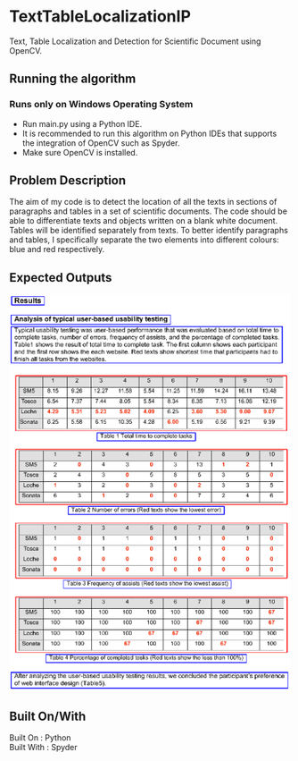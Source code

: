 # TextTableLocalizationIP
Text, Table Localization and Detection for Scientific Document using OpenCV.

## Running the algorithm
### Runs only on Windows Operating System
- Run main.py using a Python IDE.  
- It is recommended to run this algorithm on Python IDEs that supports the integration of OpenCV such as Spyder.  
- Make sure OpenCV is installed.

## Problem Description
The aim of my code is to detect the location of all the texts in sections of paragraphs and tables in a set of scientific documents. The code should be able to differentiate texts and objects written on a blank white document. Tables will be identified separately from texts. To better identify paragraphs and tables, I specifically separate the two elements into different colours: blue and red respectively.

## Expected Outputs
![Expected_Output](resources/Expected_Output.png)

## Built On/With
Built On : Python  
Built With : Spyder
